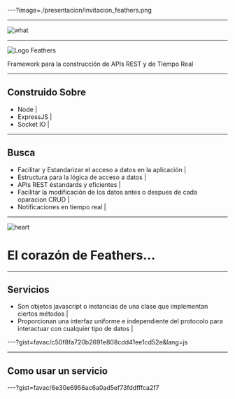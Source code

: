---?image=./presentacion/invitacion_feathers.png

---

![what](https://media.giphy.com/media/fpXxIjftmkk9y/giphy.gif)

---

![Logo Feathers](https://feathersjs.com/img/feathers-logo-wide.png)

Framework para la construcción de APIs REST y de Tiempo Real

---

## Construido Sobre

- Node      |
- ExpressJS |
- Socket IO |

---

## Busca

- Facilitar y Estandarizar el acceso a datos en la aplicación | 
- Estructura para la lógica de acceso a datos |
- APIs REST éstandards y eficientes |
- Facilitar la modificación de los datos antes o despues de cada oparacion CRUD |
- Notificaciones en tiempo real |

---
![heart](https://media.giphy.com/media/1S9kD6xm4601O/giphy.gif)
# El corazón de Feathers...

---

## Servicios
- Son objetos javascript o instancias de una clase que implementan ciertos métodos |
- Proporcionan una interfaz uniforme e independiente del protocolo para interactuar con cualquier tipo de datos |

---?gist=favac/c50f8fa720b2691e808cdd41ee1cd52e&lang=js

---
## Como usar un servicio

---?gist=favac/6e30e6956ac6a0ad5ef73fddfffca2f7

